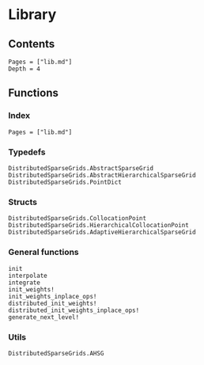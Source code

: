 # Library

## Contents 

```@contents
Pages = ["lib.md"]
Depth = 4
```

## Functions

### Index

```@index
Pages = ["lib.md"]
```

### Typedefs

```@docs
DistributedSparseGrids.AbstractSparseGrid
DistributedSparseGrids.AbstractHierarchicalSparseGrid
DistributedSparseGrids.PointDict
```

### Structs

```@docs
DistributedSparseGrids.CollocationPoint
DistributedSparseGrids.HierarchicalCollocationPoint
DistributedSparseGrids.AdaptiveHierarchicalSparseGrid
```

### General functions


```@docs
init
interpolate
integrate
init_weights!
init_weights_inplace_ops!
distributed_init_weights!
distributed_init_weights_inplace_ops!
generate_next_level!
```

### Utils

```@docs
DistributedSparseGrids.AHSG
```


